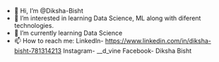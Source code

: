 - 👋 Hi, I’m @Diksha-Bisht
- 👀 I’m interested in learning Data Science, ML along with diferent technologies.
- 🌱 I’m currently learning Data Science
- 📫 How to reach me: LinkedIn- https://www.linkedin.com/in/diksha-bisht-781314213
                       Instagram- __d_vine
                       Facebook- Diksha Bisht

<!---
Diksha-Bisht/Diksha-Bisht is a ✨ special ✨ repository because its `README.md` (this file) appears on your GitHub profile.
You can click the Preview link to take a look at your changes.
--->
